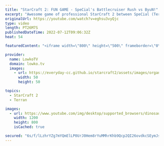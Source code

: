 ```yaml
---
title: "StarCraft 2: FUN GAME - SpeCial's Battlecruiser Rush vs ByuN!"
excerpt: "Awesome game of professional StarCraft 2 between SpeCial (Terran) versus ByuN (Terran). In this game SpeCial decides to go for a Battlecruiser Proxy and transitions towards Terran Mech. ByuN instead goes for the standard approach of Marines and Siege Tanks.  Support my work on Patreon: https://www.patreon.com/lowkotv"
originalUrl: https://youtube.com/watch?v=eghsu3vyQjc
type: video
length: PT26M7S
publishedDateTime: 2022-07-12T09:06:32Z
heat: 54

featuredContent: "<iframe width=\"800\" height=\"500\" frameborder=\"0\" src=\"https://www.youtube.com/embed/eghsu3vyQjc\" allow=\"accelerometer; autoplay; encrypted-media; gyroscope; picture-in-picture\" allowfullscreen></iframe>"

provider:
  name: LowkoTV
  domain: lowko.tv
  images:
    - url: https://everyday-cc.github.io/starcraft2/assets/images/organizations/lowko.tv-50x50.jpg
      width: 50
      height: 50

topics:
  - StarCraft 2
  - Terran

images:
  - url: https://www.youtube.com/img/desktop/supported_browsers/dinosaur.png
    width: 1200
    height: 800
    isCached: true

secured: "6s/f/lLzhrYZg7mYQmElLP0UrJ0Hem8rYuMMhrKhb9Qcp2QI26ovdkcSEymJs7/zIiWAhBpJxamJZoDGH7u/l45MW1EhJ60fQYz6IvWjOqVuaJpE8lG7jSG9vlEFMaSxLfpARJG1BH2LNkHquouwopPMuHJlJVV5gL1ULFOiQnAD8D1gJYQQhUom817N95emIzqQjx2+fCv66+EoV8yCATTGxqZQG865afK2248sgd4fsQBWNDSTtDrkGYOMxxG80CtpFVUSA85pOHDGUXxO4yOMeISMsF8csA+IGzbtDc7NiGbAp3FUs/DPVbwx9pSLwXVkdYy0JFqrzB0/8BRdVY8dke+JExi7VzbqswP1tuH2R9WUwJAUnqlg6TOwRpQt3rCEklWkUl6SuERsB7S3UxLkjNRZqCs7o+am6FjHjYM=;Pgqz2nAc/4flIV9Q72WjvQ=="
---
```


